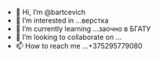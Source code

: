 - 👋 Hi, I’m @bartcevich
- 👀 I’m interested in ...верстка
- 🌱 I’m currently learning ...заочно в БГАТУ
- 💞️ I’m looking to collaborate on ...
- 📫 How to reach me ...+375295779080

<!---
bartcevich/bartcevich is a ✨ special ✨ repository because its `README.md` (this file) appears on your GitHub profile.
You can click the Preview link to take a look at your changes.
--->
